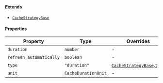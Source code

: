 #### Extends

* [`CacheStrategyBase`](CacheStrategyBase.md)

#### Properties

| Property                                                   | Type                | Overrides                                                                       |
| ---------------------------------------------------------- | ------------------- | ------------------------------------------------------------------------------- |
| <a id="duration"></a> `duration`                           | `number`            | -                                                                               |
| <a id="refresh_automatically"></a> `refresh_automatically` | `boolean`           | -                                                                               |
| <a id="type"></a> `type`                                   | `"duration"`        | [`CacheStrategyBase`](CacheStrategyBase.md).[`type`](CacheStrategyBase.md#type) |
| <a id="unit"></a> `unit`                                   | `CacheDurationUnit` | -                                                                               |
